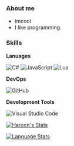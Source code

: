 <h3> About me </h3>

- imcool
- I like programming.

<h3> Skills </h3>

**Lanuages**

  ![C#](https://img.shields.io/badge/-C%23-333333?style=flat&logo=csharp&logoColor=239120)
  ![JavaScript](https://img.shields.io/badge/-JavaScript-333333?style=flat&logo=javascript&logoColor)
  ![Lua](https://img.shields.io/badge/-Lua-333333?style=flat&logo=lua&logoColor=00599C)

**DevOps**

  ![GitHub](https://img.shields.io/badge/-GitHub-333333?style=flat&logo=github)

**Development Tools**

  ![Visual Studio Code](https://img.shields.io/badge/-Visual%20Studio%20Code-333333?style=flat&logo=visual-studio-code&logoColor=007ACC)

[![Haroon's Stats](https://github-readme-stats.vercel.app/api?username=haroon-f&show_icons=true&title_color=41b883&icon_color=41b883&text_color=fffefe&bg_color=273849&count_private=true)](https://github.com/haroon-f)

[![Language  Stats](https://github-readme-stats.vercel.app/api/top-langs/?username=haroon-f&layout=compact&show_icons=true&title_color=41b883&icon_color=41b883&text_color=fffefe&bg_color=273849&count_private=true&langs_count=2)](https://github.com/haroon-f)
